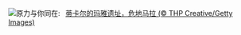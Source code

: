 ![](https://www.bing.com/th?id=OHR.RebelBase_ZH-CN0484516261_UHD.jpg&w=1000)原力与你同在:&nbsp;&ensp;[蒂卡尔的玛雅遗址，危地马拉 (© THP Creative/Getty Images)](https://www.bing.com/th?id=OHR.RebelBase_ZH-CN0484516261_UHD.jpg)
<br><br/>
